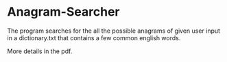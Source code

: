 # Anagram-Searcher

The program searches for the all the possible anagrams of given user input in a dictionary.txt that contains a few common english words.

More details in the pdf. 
